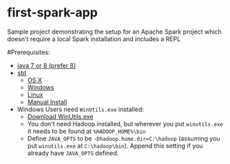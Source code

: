 # first-spark-app
Sample project demonstrating the setup for an Apache Spark project which doesn't require a local Spark installation and includes a REPL

#Prerequisites:

* [java 7 or 8 (prefer 8)](http://www.java.com/en/download/help/index_installing.xml)
* [sbt](http://www.scala-sbt.org/)
  * [OS X](http://www.scala-sbt.org/release/docs/Installing-sbt-on-Mac.html)
  * [Windows](http://www.scala-sbt.org/release/docs/Installing-sbt-on-Windows.html)
  * [Linux](http://www.scala-sbt.org/release/docs/Installing-sbt-on-Linux.html)
  * [Manual Install](http://www.scala-sbt.org/release/docs/Manual-Installation.html)
* Windows Users need `WinUtils.exe` installed:
  * [Download WinUtils.exe](http://public-repo-1.hortonworks.com/hdp-win-alpha/winutils.exe)
  * You don't need Hadoop installed, but wherever you put `winutils.exe` it needs to be found at `%HADOOP_HOME%\bin`
  * Define `JAVA_OPTS` to be `-Dhadoop.home.dir=C:\hadoop` (assuming you put `winutils.exe` at `C:\hadoop\bin`). Append this setting if you already have `JAVA_OPTS` defined.
  
  
